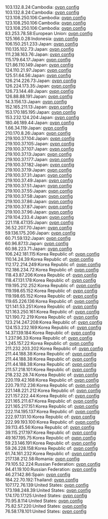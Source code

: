 103.132.8.24:Cambodia: [ovpn config](vpn/103_132_8_24.ovpn)  
103.132.8.24:Cambodia: [ovpn config](vpn/103_132_8_24.ovpn)  
123.108.250.106:Cambodia: [ovpn config](vpn/123_108_250_106.ovpn)  
123.108.250.106:Cambodia: [ovpn config](vpn/123_108_250_106.ovpn)  
123.108.250.106:Cambodia: [ovpn config](vpn/123_108_250_106.ovpn)  
83.253.78.58:European Union: [ovpn config](vpn/83_253_78_58.ovpn)  
125.166.0.28:Indonesia: [ovpn config](vpn/125_166_0_28.ovpn)  
106.150.251.233:Japan: [ovpn config](vpn/106_150_251_233.ovpn)  
110.135.102.73:Japan: [ovpn config](vpn/110_135_102_73.ovpn)  
111.238.163.76:Japan: [ovpn config](vpn/111_238_163_76.ovpn)  
115.179.64.17:Japan: [ovpn config](vpn/115_179_64_17.ovpn)  
121.86.110.149:Japan: [ovpn config](vpn/121_86_110_149.ovpn)  
124.110.21.97:Japan: [ovpn config](vpn/124_110_21_97.ovpn)  
125.51.64.56:Japan: [ovpn config](vpn/125_51_64_56.ovpn)  
126.214.226.73:Japan: [ovpn config](vpn/126_214_226_73.ovpn)  
126.224.173.35:Japan: [ovpn config](vpn/126_224_173_35.ovpn)  
126.73.144.48:Japan: [ovpn config](vpn/126_73_144_48.ovpn)  
126.88.88.191:Japan: [ovpn config](vpn/126_88_88_191.ovpn)  
14.3.156.13:Japan: [ovpn config](vpn/14_3_156_13.ovpn)  
152.165.211.13:Japan: [ovpn config](vpn/152_165_211_13.ovpn)  
153.170.185.195:Japan: [ovpn config](vpn/153_170_185_195.ovpn)  
153.232.124.204:Japan: [ovpn config](vpn/153_232_124_204.ovpn)  
180.46.189.44:Japan: [ovpn config](vpn/180_46_189_44.ovpn)  
1.66.34.119:Japan: [ovpn config](vpn/1_66_34_119.ovpn)  
210.170.8.26:Japan: [ovpn config](vpn/210_170_8_26.ovpn)  
219.100.37.104:Japan: [ovpn config](vpn/219_100_37_104.ovpn)  
219.100.37.105:Japan: [ovpn config](vpn/219_100_37_105.ovpn)  
219.100.37.107:Japan: [ovpn config](vpn/219_100_37_107.ovpn)  
219.100.37.13:Japan: [ovpn config](vpn/219_100_37_13.ovpn)  
219.100.37.177:Japan: [ovpn config](vpn/219_100_37_177.ovpn)  
219.100.37.182:Japan: [ovpn config](vpn/219_100_37_182.ovpn)  
219.100.37.19:Japan: [ovpn config](vpn/219_100_37_19.ovpn)  
219.100.37.31:Japan: [ovpn config](vpn/219_100_37_31.ovpn)  
219.100.37.49:Japan: [ovpn config](vpn/219_100_37_49.ovpn)  
219.100.37.51:Japan: [ovpn config](vpn/219_100_37_51.ovpn)  
219.100.37.55:Japan: [ovpn config](vpn/219_100_37_55.ovpn)  
219.100.37.58:Japan: [ovpn config](vpn/219_100_37_58.ovpn)  
219.100.37.86:Japan: [ovpn config](vpn/219_100_37_86.ovpn)  
219.100.37.87:Japan: [ovpn config](vpn/219_100_37_87.ovpn)  
219.100.37.96:Japan: [ovpn config](vpn/219_100_37_96.ovpn)  
219.104.233.4:Japan: [ovpn config](vpn/219_104_233_4.ovpn)  
221.118.47.135:Japan: [ovpn config](vpn/221_118_47_135.ovpn)  
36.52.207.70:Japan: [ovpn config](vpn/36_52_207_70.ovpn)  
59.136.175.206:Japan: [ovpn config](vpn/59_136_175_206.ovpn)  
60.71.59.132:Japan: [ovpn config](vpn/60_71_59_132.ovpn)  
60.96.87.13:Japan: [ovpn config](vpn/60_96_87_13.ovpn)  
60.98.223.71:Japan: [ovpn config](vpn/60_98_223_71.ovpn)  
106.242.181.115:Korea Republic of: [ovpn config](vpn/106_242_181_115.ovpn)  
110.14.24.39:Korea Republic of: [ovpn config](vpn/110_14_24_39.ovpn)  
112.172.214.249:Korea Republic of: [ovpn config](vpn/112_172_214_249.ovpn)  
112.186.234.72:Korea Republic of: [ovpn config](vpn/112_186_234_72.ovpn)  
118.43.87.206:Korea Republic of: [ovpn config](vpn/118_43_87_206.ovpn)  
118.47.131.178:Korea Republic of: [ovpn config](vpn/118_47_131_178.ovpn)  
119.195.212.252:Korea Republic of: [ovpn config](vpn/119_195_212_252.ovpn)  
119.198.65.152:Korea Republic of: [ovpn config](vpn/119_198_65_152.ovpn)  
119.198.65.152:Korea Republic of: [ovpn config](vpn/119_198_65_152.ovpn)  
119.65.226.136:Korea Republic of: [ovpn config](vpn/119_65_226_136.ovpn)  
121.141.53.251:Korea Republic of: [ovpn config](vpn/121_141_53_251.ovpn)  
121.163.250.161:Korea Republic of: [ovpn config](vpn/121_163_250_161.ovpn)  
121.190.72.219:Korea Republic of: [ovpn config](vpn/121_190_72_219.ovpn)  
123.214.247.208:Korea Republic of: [ovpn config](vpn/123_214_247_208.ovpn)  
124.153.232.169:Korea Republic of: [ovpn config](vpn/124_153_232_169.ovpn)  
14.37.139.184:Korea Republic of: [ovpn config](vpn/14_37_139_184.ovpn)  
1.237.96.33:Korea Republic of: [ovpn config](vpn/1_237_96_33.ovpn)  
1.245.157.22:Korea Republic of: [ovpn config](vpn/1_245_157_22.ovpn)  
211.232.203.202:Korea Republic of: [ovpn config](vpn/211_232_203_202.ovpn)  
211.44.188.38:Korea Republic of: [ovpn config](vpn/211_44_188_38.ovpn)  
211.44.188.38:Korea Republic of: [ovpn config](vpn/211_44_188_38.ovpn)  
211.44.188.38:Korea Republic of: [ovpn config](vpn/211_44_188_38.ovpn)  
211.57.218.101:Korea Republic of: [ovpn config](vpn/211_57_218_101.ovpn)  
218.232.28.74:Korea Republic of: [ovpn config](vpn/218_232_28_74.ovpn)  
220.119.42.168:Korea Republic of: [ovpn config](vpn/220_119_42_168.ovpn)  
220.79.112.236:Korea Republic of: [ovpn config](vpn/220_79_112_236.ovpn)  
221.148.221.212:Korea Republic of: [ovpn config](vpn/221_148_221_212.ovpn)  
221.157.222.44:Korea Republic of: [ovpn config](vpn/221_157_222_44.ovpn)  
221.165.211.67:Korea Republic of: [ovpn config](vpn/221_165_211_67.ovpn)  
221.165.217.151:Korea Republic of: [ovpn config](vpn/221_165_217_151.ovpn)  
222.114.195.137:Korea Republic of: [ovpn config](vpn/222_114_195_137.ovpn)  
222.97.131.10:Korea Republic of: [ovpn config](vpn/222_97_131_10.ovpn)  
222.99.193.100:Korea Republic of: [ovpn config](vpn/222_99_193_100.ovpn)  
39.113.45.56:Korea Republic of: [ovpn config](vpn/39_113_45_56.ovpn)  
39.115.217.197:Korea Republic of: [ovpn config](vpn/39_115_217_197.ovpn)  
49.167.195.75:Korea Republic of: [ovpn config](vpn/49_167_195_75.ovpn)  
59.23.146.191:Korea Republic of: [ovpn config](vpn/59_23_146_191.ovpn)  
59.26.228.158:Korea Republic of: [ovpn config](vpn/59_26_228_158.ovpn)  
61.74.161.232:Korea Republic of: [ovpn config](vpn/61_74_161_232.ovpn)  
217.138.212.58:Romania: [ovpn config](vpn/217_138_212_58.ovpn)  
79.105.52.224:Russian Federation: [ovpn config](vpn/79_105_52_224.ovpn)  
94.41.19.100:Russian Federation: [ovpn config](vpn/94_41_19_100.ovpn)  
46.27.142.86:Spain: [ovpn config](vpn/46_27_142_86.ovpn)  
184.22.70.192:Thailand: [ovpn config](vpn/184_22_70_192.ovpn)  
107.172.76.139:United States: [ovpn config](vpn/107_172_76_139.ovpn)  
173.198.248.39:United States: [ovpn config](vpn/173_198_248_39.ovpn)  
174.170.17.125:United States: [ovpn config](vpn/174_170_17_125.ovpn)  
70.95.8.114:United States: [ovpn config](vpn/70_95_8_114.ovpn)  
75.82.57.220:United States: [ovpn config](vpn/75_82_57_220.ovpn)  
76.58.178.101:United States: [ovpn config](vpn/76_58_178_101.ovpn)  
